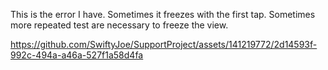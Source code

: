 This is the error I have. Sometimes it freezes with the first tap. Sometimes more repeated test are necessary to freeze the view.

https://github.com/SwiftyJoe/SupportProject/assets/141219772/2d14593f-992c-494a-a46a-527f1a58d4fa

